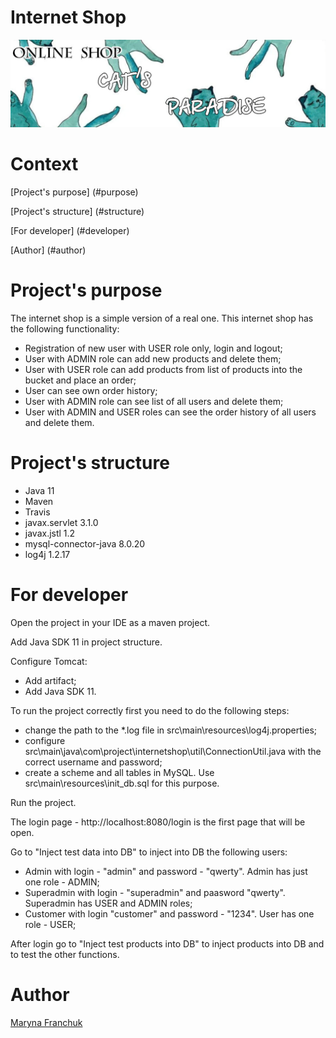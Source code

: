 # Internet Shop

![Header Image](src/images/cat_logo_internetshop.jpg)

# Context
[Project's purpose] (#purpose)

[Project's structure] (#structure)

[For developer] (#developer)

[Author] (#author)

# <a name="purpose"></a>Project's purpose
The internet shop is a simple version of a real one. 
This internet shop has the following functionality:
- Registration of new user with USER role only, login and logout;
- User with ADMIN role can add new products and delete them;
- User with USER role can add products from list of products into the bucket and place an order;
- User can see own order history;
- User with ADMIN role can see list of all users and delete them;
- User with ADMIN and USER roles can see the order history of all users and delete them. 

# <a name="structure"></a>Project's structure
- Java 11
- Maven
- Travis
- javax.servlet 3.1.0
- javax.jstl 1.2
- mysql-connector-java 8.0.20
- log4j 1.2.17

# <a name="developer"></a>For developer
Open the project in your IDE as a maven project.

Add Java SDK 11 in project structure.

Configure Tomcat:
- Add artifact;
- Add Java SDK 11.

To run the project correctly first you need to do the following steps:
- change the path to the *.log file in src\main\resources\log4j.properties;
- configure src\main\java\com\project\internetshop\util\ConnectionUtil.java with the correct username and password;
- create a scheme and all tables in MySQL. Use src\main\resources\init_db.sql for this purpose.

Run the project.

The login page - http://localhost:8080/login is the first page that will be open.

Go to "Inject test data into DB" to inject into DB the following users:
- Admin with login - "admin" and password - "qwerty". Admin has just one role - ADMIN;
- Superadmin with login - "superadmin" and paasword "qwerty". Superadmin has USER and ADMIN roles;
- Customer with login "customer" and password - "1234". User has one role - USER;

After login go to "Inject test products into DB" to inject products into DB and to test the other functions.

# <a name="author"></a>Author
[Maryna Franchuk](https://github.com/Kaijou88)
